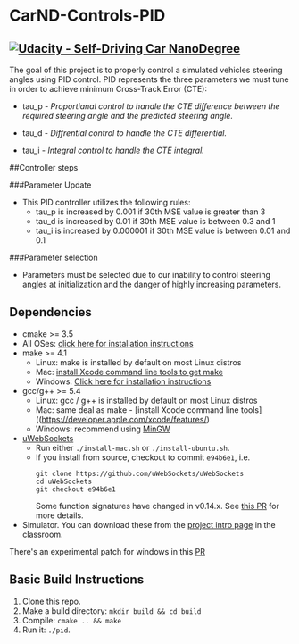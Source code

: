 # CarND-Controls-PID
[![Udacity - Self-Driving Car NanoDegree](https://s3.amazonaws.com/udacity-sdc/github/shield-carnd.svg)](http://www.udacity.com/drive)
--
The goal of this project is to properly control a simulated vehicles steering angles using PID control. PID represents the three parameters we must tune in order to achieve minimum Cross-Track Error (CTE):  

* tau_p - <em>Proportianal control to handle the CTE difference between the required steering angle and the predicted steering angle.</em>

* tau_d - <em>Diffrential control to handle the CTE differential. </em>

* tau_i - <em>Integral control to handle the CTE integral.</em>


##Controller steps

###Parameter Update  
* This PID controller utilizes the following rules:
    * tau_p is increased by 0.001 if 30th MSE value is greater than 3
    * tau_d is increased by 0.01 if 30th MSE value is between 0.3 and 1
    * tau_i is increased by 0.000001 if 30th MSE value is between 0.01 and 0.1

###Parameter selection
* Parameters must be selected due to our inability to control steering angles at initialization and the danger of highly increasing parameters.

## Dependencies

* cmake >= 3.5
 * All OSes: [click here for installation instructions](https://cmake.org/install/)
* make >= 4.1
  * Linux: make is installed by default on most Linux distros
  * Mac: [install Xcode command line tools to get make](https://developer.apple.com/xcode/features/)
  * Windows: [Click here for installation instructions](http://gnuwin32.sourceforge.net/packages/make.htm)
* gcc/g++ >= 5.4
  * Linux: gcc / g++ is installed by default on most Linux distros
  * Mac: same deal as make - [install Xcode command line tools]((https://developer.apple.com/xcode/features/)
  * Windows: recommend using [MinGW](http://www.mingw.org/)
* [uWebSockets](https://github.com/uWebSockets/uWebSockets)
  * Run either `./install-mac.sh` or `./install-ubuntu.sh`.
  * If you install from source, checkout to commit `e94b6e1`, i.e.
    ```
    git clone https://github.com/uWebSockets/uWebSockets 
    cd uWebSockets
    git checkout e94b6e1
    ```
    Some function signatures have changed in v0.14.x. See [this PR](https://github.com/udacity/CarND-MPC-Project/pull/3) for more details.
* Simulator. You can download these from the [project intro page](https://github.com/udacity/self-driving-car-sim/releases) in the classroom.

There's an experimental patch for windows in this [PR](https://github.com/udacity/CarND-PID-Control-Project/pull/3)

## Basic Build Instructions

1. Clone this repo.
2. Make a build directory: `mkdir build && cd build`
3. Compile: `cmake .. && make`
4. Run it: `./pid`. 

